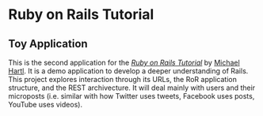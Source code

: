 # Ruby on Rails Tutorial

## Toy Application

This is the second application for the
[*Ruby on Rails Tutorial*](http://www.railstutorial.org/)
by [Michael Hartl](http://www.michaelhartl.com/). It is a demo
application to develop a deeper understanding of Rails.
This project explores interaction through its URLs, the
RoR application structure, and the REST archivecture. It will
deal mainly with users and their microposts (i.e. similar with how
Twitter uses tweets, Facebook uses posts, YouTube uses videos).